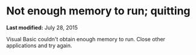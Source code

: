 
# Not enough memory to run; quitting

 **Last modified:** July 28, 2015

Visual Basic couldn't obtain enough memory to run. Close other applications and try again.
